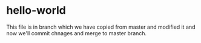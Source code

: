 # hello-world

This file is in branch which we have copied from master and modified it and now  we'll commit chnages and merge to master branch.

